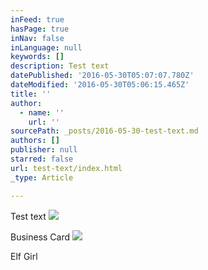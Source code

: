 ```yaml
---
inFeed: true
hasPage: true
inNav: false
inLanguage: null
keywords: []
description: Test text
datePublished: '2016-05-30T05:07:07.780Z'
dateModified: '2016-05-30T05:06:15.465Z'
title: ''
author:
  - name: ''
    url: ''
sourcePath: _posts/2016-05-30-test-text.md
authors: []
publisher: null
starred: false
url: test-text/index.html
_type: Article

---
```

Test text
![](https://s3-us-west-2.amazonaws.com/the-grid-img/p/a5b538751781d7d3e53c4912c586c5f94bedf3f6.png)

Business Card
![](https://the-grid-user-content.s3-us-west-2.amazonaws.com/c85983ab-68b1-4532-8cc8-094af879aafe.jpg)

Elf Girl